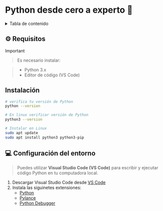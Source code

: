 # Python desde cero a experto 🐍

<details>
<summary>Tabla de contenido</summary>

1. Sintaxis básica
2. Variables
3. Tipo de datos
4. Strings
5. Numbers


</details>

## ⚙️ Requisitos

> [!IMPORTANT]

> Es necesario instalar:

> - Python 3.x
> - Editor de código (VS Code)

## Instalación

```sh
# verifica tu versión de Python
python --version

# En linux verificar versión de Python
python3 --version

# Instalar en Linux
sudo apt update
sudo apt install python3 python3-pip
```

## 💻 Configuración del entorno

> Puedes utilizar **Visual Studio Code (VS Code)** para escribir y ejecutar código Python en tu computadora local.

1. Descargar Visual Studio Code desde [VS Code](https://code.visualstudio.com/)
2. Instala las siguinetes extensiones:
    - [Python](https://marketplace.visualstudio.com/items?itemName=ms-python.python)
    - [Pylance](https://marketplace.visualstudio.com/items?itemName=ms-python.vscode-pylance)
    - [Python Debugger](https://marketplace.visualstudio.com/items?itemName=ms-python.debugpy)